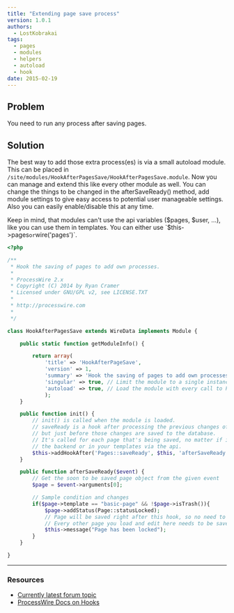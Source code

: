 ```yaml
---
title: "Extending page save process"
version: 1.0.1
authors:
  - LostKobrakai
tags:
  - pages
  - modules
  - helpers
  - autoload
  - hook
date: 2015-02-19
---
```


## Problem

You need to run any process after saving pages.

## Solution

The best way to add those extra process(es) is via a small autoload module. This can be placed in `/site/modules/HookAfterPagesSave/HookAfterPagesSave.module`. Now you can manage and extend this like every other module as well. You can change the things to be changed in the afterSaveReady() method, add module settings to give easy access to potential user manageable settings. Also you can easily enable/disable this at any time.

Keep in mind, that modules can't use the api variables ($pages, $user, …), like you can use them in templates. You can either use `$this->pages`or`wire('pages')`.

```php
<?php

/**
 * Hook the saving of pages to add own processes.
 *
 * ProcessWire 2.x
 * Copyright (C) 2014 by Ryan Cramer
 * Licensed under GNU/GPL v2, see LICENSE.TXT
 *
 * http://processwire.com
 *
 */

class HookAfterPagesSave extends WireData implements Module {

    public static function getModuleInfo() {

        return array(
            'title' => 'HookAfterPageSave',
            'version' => 1,
            'summary' => 'Hook the saving of pages to add own processes.',
            'singular' => true, // Limit the module to a single instance
            'autoload' => true, // Load the module with every call to ProcessWire
            );
    }

    public function init() {
        // init() is called when the module is loaded.
        // saveReady is a hook after processing the previous changes of the page,
        // but just before those changes are saved to the database.
        // It's called for each page that's being saved, no matter if it's in
        // the backend or in your templates via the api.
        $this->addHookAfter('Pages::saveReady', $this, 'afterSaveReady');
    }

    public function afterSaveReady($event) {
        // Get the soon to be saved page object from the given event
        $page = $event->arguments[0];

        // Sample condition and changes
        if($page->template == "basic-page" && !$page->isTrash()){
            $page->addStatus(Page::statusLocked);
            // Page will be saved right after this hook, so no need to call save().
            // Every other page you load and edit here needs to be saved manually.
            $this->message("Page has been locked");
        }
    }

}
```

---

### Resources

- [Currently latest forum topic](https://processwire.com/talk/topic/8863-new-to-hooks-trying-to-wrap-my-head-around-the-syntax/)
- [ProcessWire Docs on Hooks](http://processwire.com/api/hooks/)
